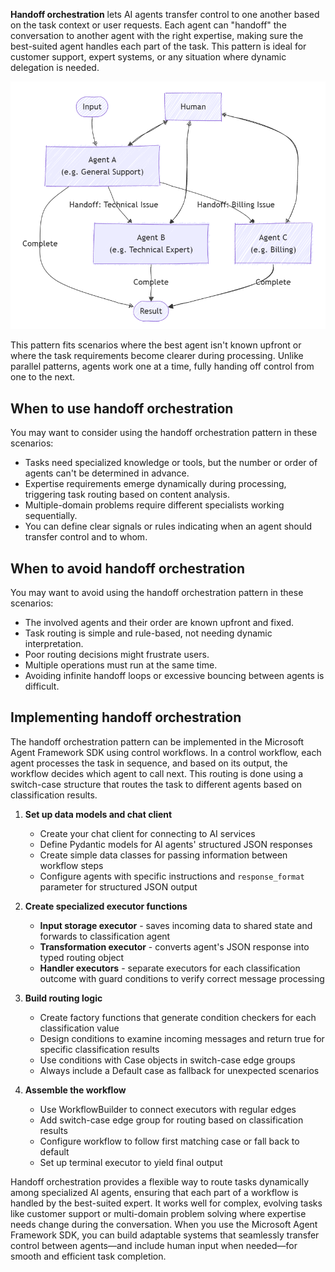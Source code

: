 **Handoff orchestration** lets AI agents transfer control to one another based on the task context or user requests. Each agent can "handoff" the conversation to another agent with the right expertise, making sure the best-suited agent handles each part of the task. This pattern is ideal for customer support, expert systems, or any situation where dynamic delegation is needed.

![Diagram of handoff orchestration flow.](../media/multi-agent-handoff.png)

This pattern fits scenarios where the best agent isn't known upfront or where the task requirements become clearer during processing. Unlike parallel patterns, agents work one at a time, fully handing off control from one to the next.

## When to use handoff orchestration

You may want to consider using the handoff orchestration pattern in these scenarios:

- Tasks need specialized knowledge or tools, but the number or order of agents can't be determined in advance.  
- Expertise requirements emerge dynamically during processing, triggering task routing based on content analysis.  
- Multiple-domain problems require different specialists working sequentially.  
- You can define clear signals or rules indicating when an agent should transfer control and to whom.

## When to avoid handoff orchestration

You may want to avoid using the handoff orchestration pattern in these scenarios:

- The involved agents and their order are known upfront and fixed.  
- Task routing is simple and rule-based, not needing dynamic interpretation.  
- Poor routing decisions might frustrate users.  
- Multiple operations must run at the same time.  
- Avoiding infinite handoff loops or excessive bouncing between agents is difficult.

## Implementing handoff orchestration

The handoff orchestration pattern can be implemented in the Microsoft Agent Framework SDK using control workflows. In a control workflow, each agent processes the task in sequence, and based on its output, the workflow decides which agent to call next. This routing is done using a switch-case structure that routes the task to different agents based on classification results.

1. **Set up data models and chat client**
   - Create your chat client for connecting to AI services
   - Define Pydantic models for AI agents' structured JSON responses
   - Create simple data classes for passing information between workflow steps
   - Configure agents with specific instructions and `response_format` parameter for structured JSON output

1. **Create specialized executor functions**
   - **Input storage executor** - saves incoming data to shared state and forwards to classification agent
   - **Transformation executor** - converts agent's JSON response into typed routing object
   - **Handler executors** - separate executors for each classification outcome with guard conditions to verify correct message processing

1. **Build routing logic**
   - Create factory functions that generate condition checkers for each classification value
   - Design conditions to examine incoming messages and return true for specific classification results
   - Use conditions with Case objects in switch-case edge groups
   - Always include a Default case as fallback for unexpected scenarios

1. **Assemble the workflow**
   - Use WorkflowBuilder to connect executors with regular edges
   - Add switch-case edge group for routing based on classification results
   - Configure workflow to follow first matching case or fall back to default
   - Set up terminal executor to yield final output

Handoff orchestration provides a flexible way to route tasks dynamically among specialized AI agents, ensuring that each part of a workflow is handled by the best-suited expert. It works well for complex, evolving tasks like customer support or multi-domain problem solving where expertise needs change during the conversation. When you use the Microsoft Agent Framework SDK, you can build adaptable systems that seamlessly transfer control between agents—and include human input when needed—for smooth and efficient task completion.